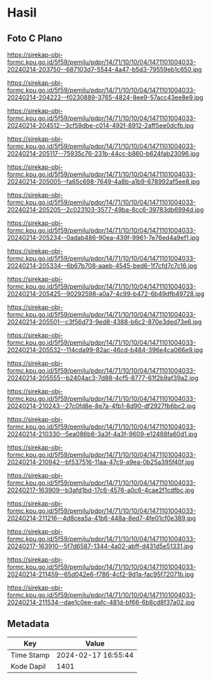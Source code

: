 # Hasil

## Foto C Plano

https://sirekap-obj-formc.kpu.go.id/5f59/pemilu/pdpr/14/71/10/10/04/1471101004033-20240214-203750--687103d7-5544-4a47-b5d3-79559eb1c650.jpg

https://sirekap-obj-formc.kpu.go.id/5f59/pemilu/pdpr/14/71/10/10/04/1471101004033-20240214-204222--f0230889-3765-4824-8ee9-57acc43ee8e9.jpg

https://sirekap-obj-formc.kpu.go.id/5f59/pemilu/pdpr/14/71/10/10/04/1471101004033-20240214-204512--3cf59dbe-c014-492f-8912-2aff5ee0dcfb.jpg

https://sirekap-obj-formc.kpu.go.id/5f59/pemilu/pdpr/14/71/10/10/04/1471101004033-20240214-205117--75935c76-231b-44cc-b860-b624fab23096.jpg

https://sirekap-obj-formc.kpu.go.id/5f59/pemilu/pdpr/14/71/10/10/04/1471101004033-20240214-205005--fa65c698-7649-4a8b-a1b9-678992af5ee8.jpg

https://sirekap-obj-formc.kpu.go.id/5f59/pemilu/pdpr/14/71/10/10/04/1471101004033-20240214-205205--2c023103-3577-49ba-8cc6-39783db6994d.jpg

https://sirekap-obj-formc.kpu.go.id/5f59/pemilu/pdpr/14/71/10/10/04/1471101004033-20240214-205234--0adab486-90ea-439f-9961-7e76ed4a9ef1.jpg

https://sirekap-obj-formc.kpu.go.id/5f59/pemilu/pdpr/14/71/10/10/04/1471101004033-20240214-205334--6b67b708-aaeb-4545-bed6-1f7cfd7c7c16.jpg

https://sirekap-obj-formc.kpu.go.id/5f59/pemilu/pdpr/14/71/10/10/04/1471101004033-20240214-205425--90292598-a0a7-4c99-b472-6b49dfb49728.jpg

https://sirekap-obj-formc.kpu.go.id/5f59/pemilu/pdpr/14/71/10/10/04/1471101004033-20240214-205501--c3f56d73-9ed8-4388-b6c2-870e3ded73e6.jpg

https://sirekap-obj-formc.kpu.go.id/5f59/pemilu/pdpr/14/71/10/10/04/1471101004033-20240214-205532--114cda99-82ac-46cd-b484-396e4ca066e9.jpg

https://sirekap-obj-formc.kpu.go.id/5f59/pemilu/pdpr/14/71/10/10/04/1471101004033-20240214-205555--b2404ac3-7d88-4cf5-8777-61f2b9af39a2.jpg

https://sirekap-obj-formc.kpu.go.id/5f59/pemilu/pdpr/14/71/10/10/04/1471101004033-20240214-210243--27c0fd8e-8e7a-4fb1-8d90-df2927fb6bc2.jpg

https://sirekap-obj-formc.kpu.go.id/5f59/pemilu/pdpr/14/71/10/10/04/1471101004033-20240214-210330--5ea086b8-3a3f-4a3f-9609-e12488fa60d1.jpg

https://sirekap-obj-formc.kpu.go.id/5f59/pemilu/pdpr/14/71/10/10/04/1471101004033-20240214-210942--bf537516-11aa-47c9-a9ea-0b25a395f40f.jpg

https://sirekap-obj-formc.kpu.go.id/5f59/pemilu/pdpr/14/71/10/10/04/1471101004033-20240217-163909--b3afd1bd-17c6-4576-a0c6-4cae2f1cdfbc.jpg

https://sirekap-obj-formc.kpu.go.id/5f59/pemilu/pdpr/14/71/10/10/04/1471101004033-20240214-211216--4d8cea5a-41b6-448a-8ed7-4fe01cf0e389.jpg

https://sirekap-obj-formc.kpu.go.id/5f59/pemilu/pdpr/14/71/10/10/04/1471101004033-20240217-163910--5f7d6587-1344-4a02-abff-d431d5e51331.jpg

https://sirekap-obj-formc.kpu.go.id/5f59/pemilu/pdpr/14/71/10/10/04/1471101004033-20240214-211459--65d042e6-f786-4cf2-9d1a-fac95f72071b.jpg

https://sirekap-obj-formc.kpu.go.id/5f59/pemilu/pdpr/14/71/10/10/04/1471101004033-20240214-211534--dae1c0ee-eafc-481d-bf66-6b8cd8f37a02.jpg


## Metadata

| Key        | Value               |
| ---------- | ------------------- |
| Time Stamp | 2024-02-17 16:55:44 |
| Kode Dapil | 1401                |



